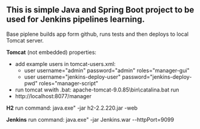 <h2>This is simple Java and Spring Boot project to be used for Jenkins pipelines learning.</h2>
Base piplene builds app form github, runs tests and then deploys to local Tomcat server.

**Tomcat** (not embedded) properties:
- add example users in tomcat-users.xml:
    - user username="admin" password="admin" roles="manager-gui"
    - user username="jenkins-deploy-user" password="jenkins-deploy-pwd" roles="manager-script"
- run tomcat wwith .bat: apache-tomcat-9.0.85\bin\catalina.bat run
- http://localhost:8077/manager


**H2** run command:
java.exe" -jar h2-2.2.220.jar -web

**Jenkins** run command:
java.exe" -jar Jenkins.war --httpPort=9099
